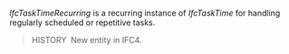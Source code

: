 ﻿_IfcTaskTimeRecurring_ is a recurring instance of _IfcTaskTime_ for handling regularly scheduled or repetitive tasks.

> HISTORY&nbsp; New entity in IFC4.
